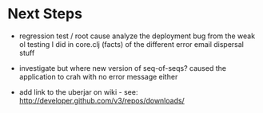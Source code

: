 Next Steps
=============================================

* regression test / root cause analyze the deployment bug from the weak ol testing I did
  in core.clj (facts) of the different error email dispersal stuff

* investigate but where new version of seq-of-seqs? caused the application to crah with no error message either

* add link to the uberjar on wiki - see: http://developer.github.com/v3/repos/downloads/
